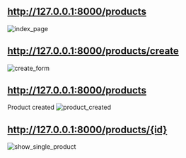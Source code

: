 
</p>

## http://127.0.0.1:8000/products

![index_page](https://user-images.githubusercontent.com/26774703/194727179-15307bdb-d692-40b6-b174-94e2b74a964f.PNG)

## http://127.0.0.1:8000/products/create
![create_form](https://user-images.githubusercontent.com/26774703/194727194-57046e43-3919-42df-9c04-803661afec9d.PNG)

## http://127.0.0.1:8000/products
Product created
![product_created](https://user-images.githubusercontent.com/26774703/194727206-5221ec23-1bd1-4854-bd93-4116618ebb28.PNG)


## http://127.0.0.1:8000/products/{id}
![show_single_product](https://user-images.githubusercontent.com/26774703/194727216-611ed36c-9c24-40c8-81a3-99ce3ab09ac8.PNG)


